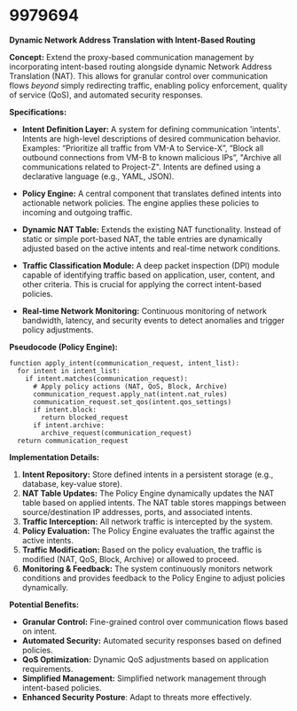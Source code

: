 # 9979694

**Dynamic Network Address Translation with Intent-Based Routing**

**Concept:** Extend the proxy-based communication management by incorporating intent-based routing alongside dynamic Network Address Translation (NAT). This allows for granular control over communication flows *beyond* simply redirecting traffic, enabling policy enforcement, quality of service (QoS), and automated security responses.

**Specifications:**

*   **Intent Definition Layer:** A system for defining communication 'intents'. Intents are high-level descriptions of desired communication behavior. Examples: “Prioritize all traffic from VM-A to Service-X”, “Block all outbound connections from VM-B to known malicious IPs”, "Archive all communications related to Project-Z". Intents are defined using a declarative language (e.g., YAML, JSON).

*   **Policy Engine:** A central component that translates defined intents into actionable network policies.  The engine applies these policies to incoming and outgoing traffic.

*   **Dynamic NAT Table:** Extends the existing NAT functionality. Instead of static or simple port-based NAT, the table entries are dynamically adjusted based on the active intents and real-time network conditions.

*   **Traffic Classification Module:** A deep packet inspection (DPI) module capable of identifying traffic based on application, user, content, and other criteria. This is crucial for applying the correct intent-based policies.

*   **Real-time Network Monitoring:** Continuous monitoring of network bandwidth, latency, and security events to detect anomalies and trigger policy adjustments.

**Pseudocode (Policy Engine):**

```
function apply_intent(communication_request, intent_list):
  for intent in intent_list:
    if intent.matches(communication_request):
      # Apply policy actions (NAT, QoS, Block, Archive)
      communication_request.apply_nat(intent.nat_rules)
      communication_request.set_qos(intent.qos_settings)
      if intent.block:
        return blocked_request
      if intent.archive:
        archive_request(communication_request)
  return communication_request
```

**Implementation Details:**

1.  **Intent Repository:** Store defined intents in a persistent storage (e.g., database, key-value store).
2.  **NAT Table Updates:** The Policy Engine dynamically updates the NAT table based on applied intents. The NAT table stores mappings between source/destination IP addresses, ports, and associated intents.
3.  **Traffic Interception:**  All network traffic is intercepted by the system.
4.  **Policy Evaluation:**  The Policy Engine evaluates the traffic against the active intents.
5.  **Traffic Modification:** Based on the policy evaluation, the traffic is modified (NAT, QoS, Block, Archive) or allowed to proceed.
6.  **Monitoring & Feedback:** The system continuously monitors network conditions and provides feedback to the Policy Engine to adjust policies dynamically.

**Potential Benefits:**

*   **Granular Control:** Fine-grained control over communication flows based on intent.
*   **Automated Security:** Automated security responses based on defined policies.
*   **QoS Optimization:** Dynamic QoS adjustments based on application requirements.
*   **Simplified Management:** Simplified network management through intent-based policies.
*   **Enhanced Security Posture**: Adapt to threats more effectively.